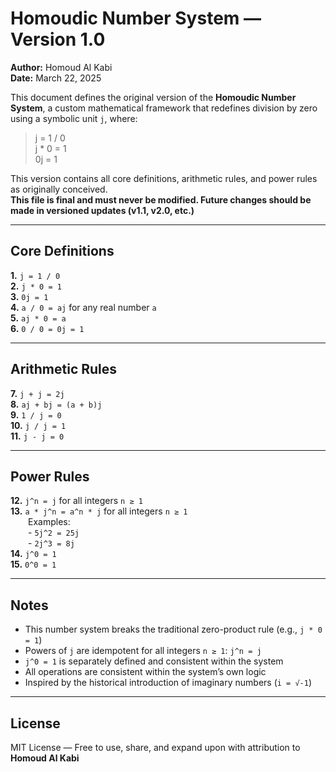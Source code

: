 # Homoudic Number System — Version 1.0  
**Author:** Homoud Al Kabi  
**Date:** March 22, 2025  

This document defines the original version of the **Homoudic Number System**, a custom mathematical framework that redefines division by zero using a symbolic unit `j`, where:

> j = 1 / 0  
> j * 0 = 1  
> 0j = 1  

This version contains all core definitions, arithmetic rules, and power rules as originally conceived.  
**This file is final and must never be modified. Future changes should be made in versioned updates (v1.1, v2.0, etc.)**

---

## Core Definitions  
**1.** `j = 1 / 0`  
**2.** `j * 0 = 1`  
**3.** `0j = 1`  
**4.** `a / 0 = aj` for any real number `a`  
**5.** `aj * 0 = a`  
**6.** `0 / 0 = 0j = 1`

---

## Arithmetic Rules  
**7.** `j + j = 2j`  
**8.** `aj + bj = (a + b)j`  
**9.** `1 / j = 0`  
**10.** `j / j = 1`  
**11.** `j - j = 0`

---

## Power Rules  
**12.** `j^n = j` for all integers `n ≥ 1`  
**13.** `a * j^n = a^n * j` for all integers `n ≥ 1`  
  Examples:  
  - `5j^2 = 25j`  
  - `2j^3 = 8j`  
**14.** `j^0 = 1`  
**15.** `0^0 = 1`

---

## Notes

- This number system breaks the traditional zero-product rule (e.g., `j * 0 = 1`)
- Powers of `j` are idempotent for all integers `n ≥ 1`: `j^n = j`
- `j^0 = 1` is separately defined and consistent within the system
- All operations are consistent within the system’s own logic
- Inspired by the historical introduction of imaginary numbers (`i = √-1`)

---

## License

MIT License — Free to use, share, and expand upon with attribution to **Homoud Al Kabi**